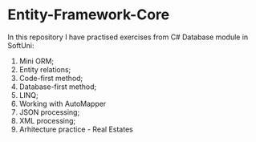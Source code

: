 # Entity-Framework-Core

In this repository I have practised exercises from C# Database module in SoftUni:

1) Mini ORM;
2) Entity relations;
3) Code-first method;
4) Database-first method;
5) LINQ;
6) Working with AutoMapper
7) JSON processing;
8) XML processing;
9) Arhitecture practice - Real Estates
